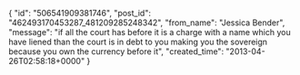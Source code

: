  {
   "id": "506541909381746",
   "post_id": "462493170453287_481209285248342",
   "from_name": "Jessica Bender",
   "message": "if all the court has before it is a charge with a name which you have liened than the court is in debt to you making you the sovereign because you own the currency before it",
   "created_time": "2013-04-26T02:58:18+0000"
 }
